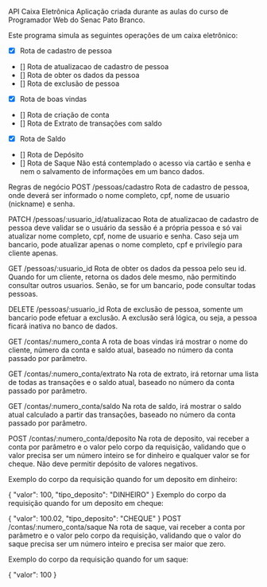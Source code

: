 API Caixa Eletrônica
Aplicação criada durante as aulas do curso de Programador Web do Senac Pato Branco.

Este programa simula as seguintes operações de um caixa eletrônico:

 - [x] Rota de cadastro de pessoa
 - [] Rota de atualizacao de cadastro de pessoa
 - [] Rota de obter os dados da pessoa
 - [] Rota de exclusão de pessoa
 - [x] Rota de boas vindas
 - [] Rota de criação de conta
 - [] Rota de Extrato de transações com saldo
 - [x] Rota de Saldo
 - [] Rota de Depósito
 - [] Rota de Saque
Não está contemplado o acesso via cartão e senha e nem o salvamento de informações em um banco dados.

Regras de negócio
POST /pessoas/cadastro
Rota de cadastro de pessoa, onde deverá ser informado o nome completo, cpf, nome de usuario (nickname) e senha.

PATCH /pessoas/:usuario_id/atualizacao
Rota de atualizacao de cadastro de pessoa deve validar se o usuário da sessão é a própria pessoa e só vai atualizar nome completo, cpf, nome de usuario e senha. Caso seja um bancario, pode atualizar apenas o nome completo, cpf e privilegio para cliente apenas.

GET /pessoas/:usuario_id
Rota de obter os dados da pessoa pelo seu id. Quando for um cliente, retorna os dados dele mesmo, não permitindo consultar outros usuarios. Senão, se for um bancario, pode consultar todas pessoas.

DELETE /pessoas/:usuario_id
Rota de exclusão de pessoa, somente um bancario pode efetuar a exclusão. A exclusão será lógica, ou seja, a pessoa ficará inativa no banco de dados.

GET /contas/:numero_conta
A rota de boas vindas irá mostrar o nome do cliente, número da conta e saldo atual, baseado no número da conta passado por parâmetro.

GET /contas/:numero_conta/extrato
Na rota de extrato, irá retornar uma lista de todas as transações e o saldo atual, baseado no número da conta passado por parâmetro.

GET /contas/:numero_conta/saldo
Na rota de saldo, irá mostrar o saldo atual calculado a partir das transações, baseado no número da conta passado por parâmetro.

POST /contas/:numero_conta/deposito
Na rota de deposito, vai receber a conta por parâmetro e o valor pelo corpo da requisição, validando que o valor precisa ser um número inteiro se for dinheiro e qualquer valor se for cheque. Não deve permitir depósito de valores negativos.

Exemplo do corpo da requisição quando for um deposito em dinheiro:

{
  "valor": 100,
  "tipo_deposito": "DINHEIRO"
}
Exemplo do corpo da requisição quando for um deposito em cheque:

{
  "valor": 100.02,
  "tipo_deposito": "CHEQUE"
}
POST /contas/:numero_conta/saque
Na rota de saque, vai receber a conta por parâmetro e o valor pelo corpo da requisição, validando que o valor do saque precisa ser um número inteiro e precisa ser maior que zero.

Exemplo do corpo da requisição quando for um saque:

{
  "valor": 100
}